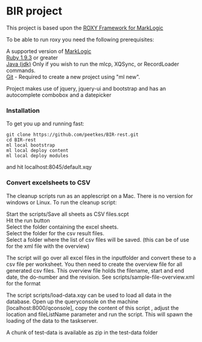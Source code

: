 # BIR project
This project is based upon the [ROXY Framework for MarkLogic](https://github.com/marklogic/roxy)

To be able to run roxy you need the following prerequisites:

A supported version of [MarkLogic](https://developer.marklogic.com/products)  
[Ruby 1.9.3](https://www.ruby-lang.org/en/) or greater  
[Java (jdk)](http://www.oracle.com/technetwork/java/javase/downloads/index.html) Only if you wish to run the mlcp, XQSync, or RecordLoader commands.  
[Git](http://git-scm.com/downloads) - Required to create a new project using "ml new".

Project makes use of jquery, jquery-ui and bootstrap and has an autocomplete combobox and a datepicker

### Installation
To get you up and running fast:
```
git clone https://github.com/peetkes/BIR-rest.git
cd BIR-rest
ml local bootstrap
ml local deploy content
ml local deploy modules
```

and hit localhost:8045/default.xqy

### Convert excelsheets to CSV

The cleanup scripts run as an applescript on a Mac. There is no version for windows or Linux.
To run the cleanup script:

Start the scripts/Save all sheets as CSV files.scpt  
Hit the run button  
Select the folder containing the excel sheets.  
Select the folder for the csv result files.  
Select a folder where the list of csv files will be saved. (this can be of use for the xml file with the overview)

The script will go over all excel files in the inputfolder and convert these to a csv file per worksheet.
You then need to create the overview file for all generated csv files. This overview file holds the filename, start and end date, the do-number and the revision. See scripts/sample-file-overview.xml for the format

The script scripts/load-data.xqy can be used to load all data in the database.
Open up the queryconsole on the machine [localhost:8000/qconsole], copy the content of this script , adjust the location and fileListName parameter and run the script.
This will spawn the loading of the data to the taskserver.

A chunk of test-data is available as zip in the test-data folder



